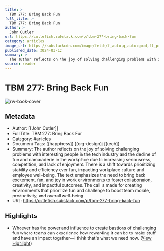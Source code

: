 ```yaml
---
title: >
  TBM 277: Bring Back Fun
full_title: >
  TBM 277: Bring Back Fun
author: >
  John Cutler
url: https://cutlefish.substack.com/p/tbm-277-bring-back-fun
category: articles
image_url: https://substackcdn.com/image/fetch/f_auto,q_auto:good,fl_progressive:steep/https%3A%2F%2Fsubstack-post-media.s3.amazonaws.com%2Fpublic%2Fimages%2Fe92e8996-ce64-4786-8139-8fd72a5bac90_1024x1024.png
published_date: 2024-03-12
summary: >
  The author reflects on the joy of solving challenging problems with interesting people in the tech industry and the decline of fun and camaraderie in the workplace due to increasing seriousness, competition, and lack of enjoyment. There is a shift towards prioritizing stability and efficiency over fun, impacting workplace culture and employee well-being. The text emphasizes the need to bring back excitement, fun, and joy in work environments to foster collaboration, creativity, and impactful outcomes. The call is made for creating environments that prioritize fun and challenge to boost team morale, productivity, and overall well-being.
source: reader
---
```

# TBM 277: Bring Back Fun

![rw-book-cover](https://substackcdn.com/image/fetch/f_auto,q_auto:good,fl_progressive:steep/https%3A%2F%2Fsubstack-post-media.s3.amazonaws.com%2Fpublic%2Fimages%2Fe92e8996-ce64-4786-8139-8fd72a5bac90_1024x1024.png)

## Metadata
- Author: [[John Cutler]]
- Full Title: TBM 277: Bring Back Fun
- Category: #articles
- Document Tags: [[happiness]] [[org-design]] [[tech]] 
- Summary: The author reflects on the joy of solving challenging problems with interesting people in the tech industry and the decline of fun and camaraderie in the workplace due to increasing seriousness, competition, and lack of enjoyment. There is a shift towards prioritizing stability and efficiency over fun, impacting workplace culture and employee well-being. The text emphasizes the need to bring back excitement, fun, and joy in work environments to foster collaboration, creativity, and impactful outcomes. The call is made for creating environments that prioritize fun and challenge to boost team morale, productivity, and overall well-being.
- URL: https://cutlefish.substack.com/p/tbm-277-bring-back-fun

## Highlights
- Whoever has the power and influence to create bastions of challenging fun where teams can experience how rewarding it can be to make stuff and have an impact together—I think that's what we need now. ([View Highlight](https://read.readwise.io/read/01hxv3rzy51agh5dthbhhq4kf0))


